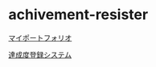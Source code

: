 # achivement-resister

[マイポートフォリオ](https://coding-murairen.com/)

[達成度登録システム](https://coding-murairen.com/)
